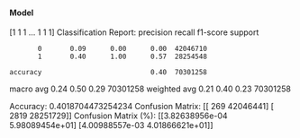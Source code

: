 #### Model
[1 1 1 ... 1 1 1]
Classification Report:
              precision    recall  f1-score   support

           0       0.09      0.00      0.00  42046710
           1       0.40      1.00      0.57  28254548

    accuracy                           0.40  70301258
   macro avg       0.24      0.50      0.29  70301258
weighted avg       0.21      0.40      0.23  70301258

Accuracy: 0.4018704473254234
Confusion Matrix:
[[     269 42046441]
 [    2819 28251729]]
Confusion Matrix (%):
[[3.82638956e-04 5.98089454e+01]
 [4.00988557e-03 4.01866621e+01]]
